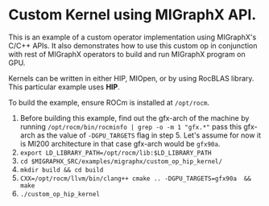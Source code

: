 # Custom Kernel using MIGraphX API. 
This is an example of a custom operator implementation using MIGraphX's C/C++ APIs. It also demonstrates how to use this custom op in conjunction with rest of MIGraphX operators to build  and run MIGraphX program on GPU. 

Kernels can be written in either HIP, MIOpen, or by using RocBLAS library. This particular example uses **HIP**.

To build the example, ensure ROCm is installed at `/opt/rocm`. 

 1.  Before building this example, find out the gfx-arch of the machine by running `/opt/rocm/bin/rocminfo | grep -o -m 1 "gfx.*"`  pass this gfx-arch as the value of `-DGPU_TARGETS` flag in step 5. Let's assume for now it is MI200 architecture in that case gfx-arch would be `gfx90a`. 
 2.  `export LD_LIBRARY_PATH=/opt/rocm/lib:$LD_LIBRARY_PATH`
 3.  `cd $MIGRAPHX_SRC/examples/migraphx/custom_op_hip_kernel/`
 4.  `mkdir build && cd build`
 5.  `CXX=/opt/rocm/llvm/bin/clang++ cmake .. -DGPU_TARGETS=gfx90a  && make`
 6.  `./custom_op_hip_kernel`